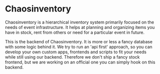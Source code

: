 # Chaosinventory

Chaosinventory is a hierarchical inventory system primarily focused on the needs of
event infrastructure.
It helps at planning and organizing items you have in stock, rent from others
or need for a particular event in future.

This is the backend of Chaosinventory. It is more or less a fancy database with
some logic behind it.
We try to run an 'api first' approach, so you can develop your own custom apps,
frontends and scripts to fit your needs while still using our backend.
Therefore we don't ship a fancy stock frontend, but we are working on an
official one you can simply hook on this backend.
